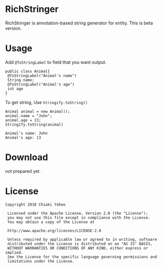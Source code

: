 # RichStringer
RichStringer is annotation-based string generator for entity.
This is beta version.

# Usage 
Add `@ToStringLabel` to field that you want output.

```
public class Animal{
 @ToStringLabel("Animal's name")
 String name;
 @ToStringLabel("Animal's age")
 int age
}
```

To get string, Use `Stringify.toString()`
```
Animal animal = new Animal();
animal.name = "John";
animal.age = 13;
Stringify.toString(animal)
```
```ouput
Animal's name: John
Animal's age: 13
```

# Download
not prepared yet.

# License
```
Copyright 2018 Chiaki Yokoo 

 Licensed under the Apache License, Version 2.0 (the "License");
 you may not use this file except in compliance with the License.
 You may obtain a copy of the License at

 http://www.apache.org/licenses/LICENSE-2.0

 Unless required by applicable law or agreed to in writing, software
 distributed under the License is distributed on an "AS IS" BASIS,
 WITHOUT WARRANTIES OR CONDITIONS OF ANY KIND, either express or implied.
 See the License for the specific language governing permissions and
 limitations under the License.
```


